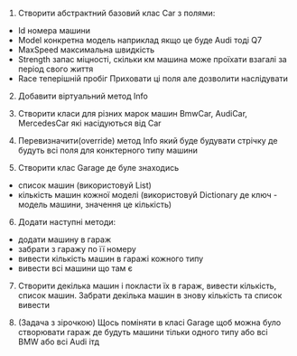 1. Створити абстрактний базовий клас Car з полями:
- Id номера машини
- Model конкретна модель наприклад якщо це буде Audi тоді Q7
- MaxSpeed максимальна швидкість
- Strength запас міцності, скільки км машина може проїхати взагалі за період свого життя
- Race теперішній пробіг
Приховати ці поля але дозволити наслідувати
2. Добавити віртуальний метод Info 

3. Створити класи для різних марок машин BmwCar, AudiCar, MercedesCar які насідуються від Car
4. Перевизначити(override) метод Info який буде будувати стрічку де будуть всі поля для конктерного типу машини 

5. Створити клас Garage де буле знаходись 
- список машин (використовуй List)
- кількість машин кожної моделі (використовуй Dictionary де ключ - модель машини, значення це кількість)
6. Додати наступні методи:
- додати машину в гараж
- забрати з гаражу по її номеру
- вивести кількість машин в гаражі кожного типу
- вивести всі машини що там є


7. Створити декілька машин і покласти їх в гараж, вивести кількість, список машин. Забрати декілька машин в знову кількість та список вивести

8. (Задача з зірочкою) Щось поміняти в класі Garage щоб можна було створювати гараж де будуть машини тільки одного типу або всі BMW або всі Audi ітд
